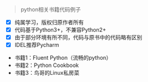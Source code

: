 > python相关书籍代码例子

- [x] 纯属学习，版权归原作者所有
- [x] 代码基于Python3+，不兼容Python2+
- [x] 由于部分环境有所不同，代码与原书中的代码略有区别
- [x] IDEL推荐Pycharm

* 书籍1：Fluent Python（流畅的python）
* 书籍2：Python Cookbook
* 书籍3：鸟哥的Linux私房菜